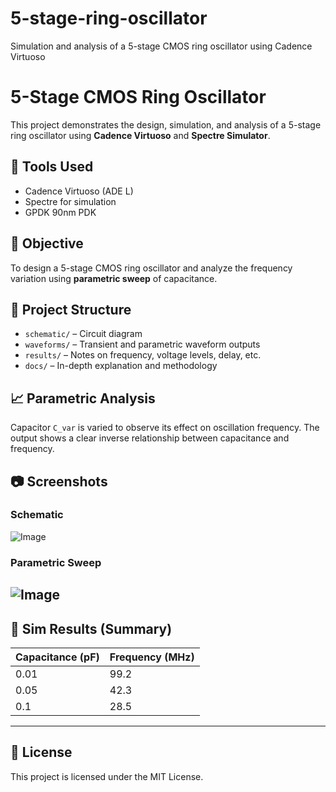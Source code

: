 # 5-stage-ring-oscillator
Simulation and analysis of a 5-stage CMOS ring oscillator using Cadence Virtuoso
# 5-Stage CMOS Ring Oscillator

This project demonstrates the design, simulation, and analysis of a 5-stage ring oscillator using **Cadence Virtuoso** and **Spectre Simulator**.

## 🔧 Tools Used
- Cadence Virtuoso (ADE L)
- Spectre for simulation
- GPDK 90nm PDK

## 🧠 Objective
To design a 5-stage CMOS ring oscillator and analyze the frequency variation using **parametric sweep** of capacitance.

## 📂 Project Structure
- `schematic/` – Circuit diagram
- `waveforms/` – Transient and parametric waveform outputs
- `results/` – Notes on frequency, voltage levels, delay, etc.
- `docs/` – In-depth explanation and methodology

## 📈 Parametric Analysis
Capacitor `C_var` is varied to observe its effect on oscillation frequency. The output shows a clear inverse relationship between capacitance and frequency.

## 📷 Screenshots
### Schematic
![Image](https://github.com/user-attachments/assets/eb83d9e5-3876-40d8-ab41-62fa0b8b329a)
### Parametric Sweep
![Image](https://github.com/user-attachments/assets/1c50a05f-9b83-46fd-a2ac-c09fce2cccd0)
---

## 🧪 Sim Results (Summary)
| Capacitance (pF) | Frequency (MHz) |
|------------------|-----------------|
| 0.01             | 99.2            |
| 0.05             | 42.3            |
| 0.1              | 28.5            |

---

## 📜 License
This project is licensed under the MIT License.
